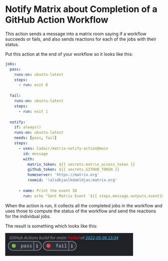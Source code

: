 Notify Matrix about Completion of a GitHub Action Workflow
==========================================================

This action sends a message into a matrix room saying if a workflow succeeds or
fails, and also sends reactions for each of the jobs with their status.

Put this action at the end of your workflow so it looks like this:

```yaml
jobs:
  pass:
    runs-on: ubuntu-latest
    steps:
      - run: exit 0

  fail:
    runs-on: ubuntu-latest
    steps:
      - run: exit 1

  notify:
    if: always()
    runs-on: ubuntu-latest
    needs: [pass, fail]
    steps:
      - uses: Cadair/matrix-notify-action@main
        id: message
        with:
          matrix_token: ${{ secrets.matrix_access_token }}
          github_token: ${{ secrets.GITHUB_TOKEN }}
          homeserver: 'https://matrix.org'
          roomid: '!alsdkjaslkdakldjas:matrix.org'

      - name: Print the event ID
        run: echo "Sent Matrix Event '${{ steps.message.outputs.eventId }}'"
```

When the action is run, it collects all the completed jobs in the workflow and
uses those to compute the status of the workflow and send the reactions for the
individual jobs.

The result is something which looks like this:

![An example message](example.png)
